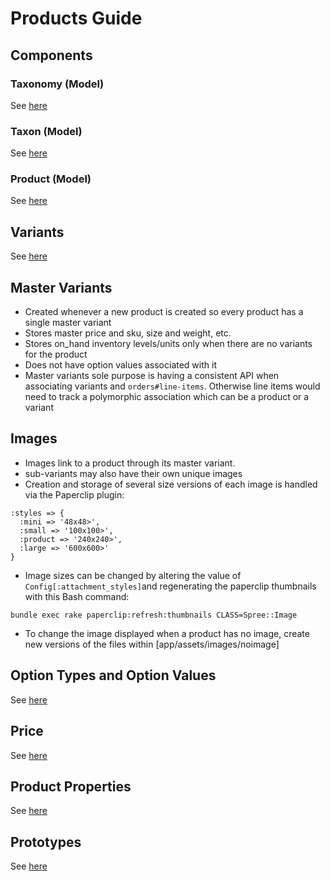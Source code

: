 # Products Guide

## Components
### Taxonomy (Model)
See [here](../models/Taxonomy.md)

### Taxon (Model)
See [here](../models/Taxon.md)

### Product (Model)
See [here](../models/Product.md)

## Variants
See [here](../models/Variant.md)

## Master Variants
* Created whenever a new product is created so every product has a single master variant
* Stores master price and sku, size and weight, etc.
* Stores on_hand inventory levels/units only when there are no variants for the product
* Does not have option values associated with it
* Master variants sole purpose is having a consistent API when associating variants and
`orders#line-items`. Otherwise line items would need to track a polymorphic association which can
 be a product or a variant

## Images
* Images link to a product through its master variant.
* sub-variants may also have their own unique images
* Creation and storage of several size versions of each image is handled via the Paperclip plugin:
```
:styles => {
  :mini => '48x48>',
  :small => '100x100>',
  :product => '240x240>',
  :large => '600x600>'
}
```
* Image sizes can be changed by altering the value of `Config[:attachment_styles]`and regenerating
the paperclip thumbnails with this Bash command:
```shell
bundle exec rake paperclip:refresh:thumbnails CLASS=Spree::Image
```
* To change the image displayed when a product has no image, create new versions of the files within [app/assets/images/noimage]

## Option Types and Option Values
See [here](../models/OptionType.md)

## Price
See [here](../models/Price.md)

## Product Properties
See [here](../models/ProductProperty.md)

## Prototypes
See [here](../models/Prototype.md)
